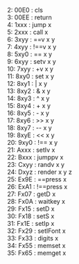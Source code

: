  2: 00E0 : cls  
 3: 00EE : return  
 4: 1xxx : jump x  
 5: 2xxx : call x  
 6: 3xyy : ==v x y  
 7: 4xyy : !==v x y  
 8: 5xy0 : == x y  
 9: 6xyy : setv x y  
10: 7xyy : +v x y  
11: 8xy0 : set x y  
12: 8xy1 : | x y  
13: 8xy2 : & x y  
14: 8xy3 : ^ x y  
15: 8xy4 : + x y  
16: 8xy5 : - x y  
17: 8xy6 : >> x y  
18: 8xy7 : -- x y  
19: 8xyE : << x y  
20: 9xy0 : !== x y  
21: Axxx : setIv x  
22: Bxxx : jumppv x  
23: Cxyy : randv x y  
24: Dxyz : render x y z  
25: Ex9E : ==press x  
26: ExA1 : !==press x  
27: Fx07 : getD x  
28: Fx0A : waitkey x  
29: Fx15 : setD x  
30: Fx18 : setS x  
31: Fx1E : setIp x  
32: Fx29 : setIFont x  
33: Fx33 : digits x  
34: Fx55 : memset x  
35: Fx65 : memget x  
